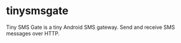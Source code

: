 tinysmsgate
===========

Tiny SMS Gate is a tiny Android SMS gateway. Send and receive SMS messages over HTTP.
